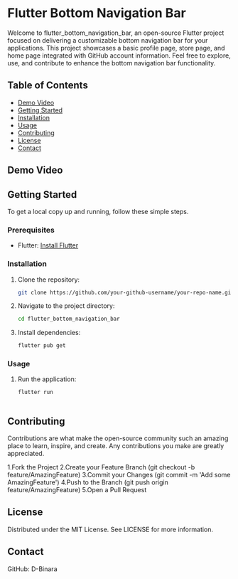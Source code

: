 # Flutter Bottom Navigation Bar

Welcome to flutter_bottom_navigation_bar, an open-source Flutter project focused on delivering a customizable bottom navigation bar for your applications. This project showcases a basic profile page, store page, and home page integrated with GitHub account information. Feel free to explore, use, and contribute to enhance the bottom navigation bar functionality.

## Table of Contents
- [Demo Video](#demo-video)
- [Getting Started](#getting-started)
- [Installation](#installation)
- [Usage](#usage)
- [Contributing](#contributing)
- [License](#license)
- [Contact](#contact)

## Demo Video



## Getting Started
To get a local copy up and running, follow these simple steps.

### Prerequisites
- Flutter: [Install Flutter](https://flutter.dev/docs/get-started/install)

### Installation
1. Clone the repository:
   ```sh
   git clone https://github.com/your-github-username/your-repo-name.git

2. Navigate to the project directory:
   ```sh
   cd flutter_bottom_navigation_bar

3. Install dependencies:
   ```sh
   flutter pub get

### Usage
1. Run the application:
    ```sh
   flutter run
  
## Contributing
Contributions are what make the open-source community such an amazing place to learn, inspire, and create. Any contributions you make are greatly appreciated.

1.Fork the Project
2.Create your Feature Branch (git checkout -b feature/AmazingFeature)
3.Commit your Changes (git commit -m 'Add some AmazingFeature')
4.Push to the Branch (git push origin feature/AmazingFeature)
5.Open a Pull Request

## License
Distributed under the MIT License. See LICENSE for more information.

## Contact
GitHub: D-Binara
